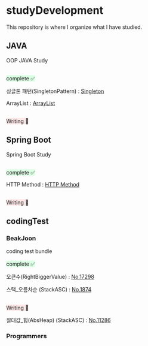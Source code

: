 # studyDevelopment

This repository is where I organize what I have studied.

## JAVA
OOP JAVA Study

<br>
<span style="background-color:#DCFFE4">complete ✅ </span>

싱글톤 패턴(SingletonPattern) : [Singleton][Singletonlink]

[Singletonlink]: ./OOP/JAVA/SingletonPattern/SingletonMain.java

ArrayList : [ArrayList][ArrayListlink]

[ArrayListlink]: ./OOP/JAVA/ArrayList/ArrayListTest.java

<br>
<span style="background-color:#FFE6E6">Writing 🤔 </span>

## Spring Boot
Spring Boot Study

<br>
<span style="background-color:#DCFFE4">complete ✅ </span>

HTTP Method : [HTTP Method][HTTPlink]
 
[HTTPlink]: ./SpringBoot/Basic/HTTP_Method/HTTP_Method.md


<br>
<span style="background-color:#FFE6E6">Writing 🤔 </span>

## codingTest
### BeakJoon

coding test bundle
<br><br>
<span style="background-color:#DCFFE4">complete ✅ </span>

오큰수(RightBiggerValue) : [No.17298][No.17298link]

[No.17298link]: ./codingTest/BeakJoon/No.17298/No.17298.md

스택_오름차순 (StackASC) : [No.1874][No.1874link]

[No.1874link]: ./codingTest/BeakJoon/No.1874/No.1874.md

<br>
<span style="background-color:#FFE6E6">Writing 🤔 </span>

절대값_힙(AbsHeap) (StackASC) : [No.11286][No.11286link]

[No.11286link]: ./codingTest/BeakJoon/No.11286/No.11286.md

### Programmers

